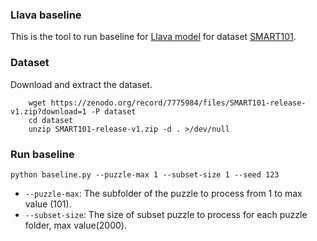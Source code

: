 ### Llava baseline
This is the tool to run baseline for [Llava model](https://huggingface.co/llava-hf/llava-v1.6-mistral-7b-hf) for dataset [SMART101](https://github.com/merlresearch/SMART).

### Dataset
Download and extract the dataset.
```
    wget https://zenodo.org/record/7775984/files/SMART101-release-v1.zip?download=1 -P dataset
    cd dataset
    unzip SMART101-release-v1.zip -d . >/dev/null
```

### Run baseline

```
python baseline.py --puzzle-max 1 --subset-size 1 --seed 123
```

* `--puzzle-max`: The subfolder of the puzzle to process from 1 to max value (101).
* `--subset-size`: The size of subset puzzle to process for each puzzle folder, max value(2000).